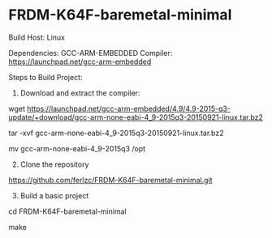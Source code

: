 # FRDM-K64F-baremetal-minimal

Build Host: Linux

Dependencies: GCC-ARM-EMBEDDED
Compiler: https://launchpad.net/gcc-arm-embedded

Steps to Build Project:

1) Download and extract the compiler: 

wget https://launchpad.net/gcc-arm-embedded/4.9/4.9-2015-q3-update/+download/gcc-arm-none-eabi-4_9-2015q3-20150921-linux.tar.bz2

tar -xvf gcc-arm-none-eabi-4_9-2015q3-20150921-linux.tar.bz2

mv gcc-arm-none-eabi-4_9-2015q3 /opt

2) Clone the repository

https://github.com/ferlzc/FRDM-K64F-baremetal-minimal.git

3) Build a basic project

cd FRDM-K64F-baremetal-minimal

make
